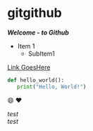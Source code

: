 # gitgithub

***Welcome - to Github***

- Item 1
  - SubItem1

 [Link GoesHere](https://www.microsoft.com)

 ```python
def hello_world():
    print("Hello, World!")
```

:smile: :heart:

*test* </br>
<em>test</em>
